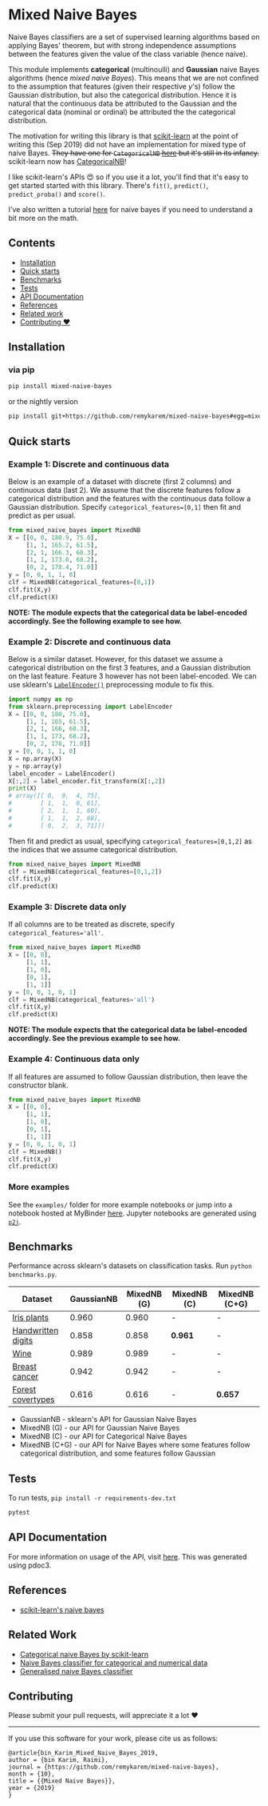 # Mixed Naive Bayes

Naive Bayes classifiers are a set of supervised learning algorithms based on applying Bayes' theorem, but with strong independence assumptions between the features given the value of the class variable (hence naive).

This module implements **categorical** (multinoulli) and **Gaussian** naive Bayes algorithms (hence *mixed naive Bayes*). This means that we are not confined to the assumption that features (given their respective *y*'s) follow the Gaussian distribution, but also the categorical distribution. Hence it is natural that the continuous data be attributed to the Gaussian and the categorical data (nominal or ordinal) be attributed the the categorical distribution.

The motivation for writing this library is that [scikit-learn](https://scikit-learn.org/) at the point of writing this (Sep 2019) did not have an implementation for mixed type of naive Bayes. <s>They have one for `CategoricalNB` [here](https://github.com/scikit-learn/scikit-learn/blob/86aea9915/sklearn/naive_bayes.py#L1021) but it's still in its infancy.</s> scikit-learn now has [CategoricalNB](https://scikit-learn.org/stable/modules/generated/sklearn.naive_bayes.CategoricalNB.html)!

I like scikit-learn's APIs  😍 so if you use it a lot, you'll find that it's easy to get started started with this library. There's `fit()`, `predict()`, `predict_proba()` and `score()`.

I've also written a tutorial [here](https://remykarem.github.io/blog/naive-bayes) for naive bayes if you need to understand a bit more on the math.

## Contents

- [Installation](#installation)
- [Quick starts](#quick-starts)
- [Benchmarks](#benchmarks)
- [Tests](#tests)
- [API Documentation](#api-documentation)
- [References](#references)
- [Related work](#related-work)
- [Contributing ❤️](#contributing)

## Installation

### via pip

```bash
pip install mixed-naive-bayes
```

or the nightly version

```bash
pip install git+https://github.com/remykarem/mixed-naive-bayes#egg=mixed-naive-bayes
```

## Quick starts

### Example 1: Discrete and continuous data

Below is an example of a dataset with discrete (first 2 columns) and continuous data (last 2). We assume that the discrete features follow a categorical distribution and the features with the continuous data follow a Gaussian distribution. Specify `categorical_features=[0,1]` then fit and predict as per usual.

```python
from mixed_naive_bayes import MixedNB
X = [[0, 0, 180.9, 75.0],
     [1, 1, 165.2, 61.5],
     [2, 1, 166.3, 60.3],
     [1, 1, 173.0, 68.2],
     [0, 2, 178.4, 71.0]]
y = [0, 0, 1, 1, 0]
clf = MixedNB(categorical_features=[0,1])
clf.fit(X,y)
clf.predict(X)
```

**NOTE: The module expects that the categorical data be label-encoded accordingly. See the following example to see how.**

### Example 2: Discrete and continuous data

Below is a similar dataset. However, for this dataset we assume a categorical distribution on the first 3 features, and a Gaussian distribution on the last feature. Feature 3 however has not been label-encoded. We can use sklearn's [`LabelEncoder()`](https://scikit-learn.org/stable/modules/generated/sklearn.preprocessing.LabelEncoder.html) preprocessing module to fix this.

```python
import numpy as np
from sklearn.preprocessing import LabelEncoder
X = [[0, 0, 180, 75.0],
     [1, 1, 165, 61.5],
     [2, 1, 166, 60.3],
     [1, 1, 173, 68.2],
     [0, 2, 178, 71.0]]
y = [0, 0, 1, 1, 0]
X = np.array(X)
y = np.array(y)
label_encoder = LabelEncoder()
X[:,2] = label_encoder.fit_transform(X[:,2])
print(X)
# array([[ 0,  0,  4, 75],
#        [ 1,  1,  0, 61],
#        [ 2,  1,  1, 60],
#        [ 1,  1,  2, 68],
#        [ 0,  2,  3, 71]])
```

Then fit and predict as usual, specifying `categorical_features=[0,1,2]` as the indices that we assume categorical distribution.

```python
from mixed_naive_bayes import MixedNB
clf = MixedNB(categorical_features=[0,1,2])
clf.fit(X,y)
clf.predict(X)
```

### Example 3: Discrete data only

If all columns are to be treated as discrete, specify `categorical_features='all'`.

```python
from mixed_naive_bayes import MixedNB
X = [[0, 0],
     [1, 1],
     [1, 0],
     [0, 1],
     [1, 1]]
y = [0, 0, 1, 0, 1]
clf = MixedNB(categorical_features='all')
clf.fit(X,y)
clf.predict(X)
```

**NOTE: The module expects that the categorical data be label-encoded accordingly. See the previous example to see how.**

### Example 4: Continuous data only

If all features are assumed to follow Gaussian distribution, then leave the constructor blank.

```python
from mixed_naive_bayes import MixedNB
X = [[0, 0],
     [1, 1],
     [1, 0],
     [0, 1],
     [1, 1]]
y = [0, 0, 1, 0, 1]
clf = MixedNB()
clf.fit(X,y)
clf.predict(X)
```

### More examples

See the `examples/` folder for more example notebooks or jump into a notebook hosted at MyBinder [here](https://mybinder.org/v2/gh/remykarem/mixed-naive-bayes/master?filepath=%2Fexamples%2Fdataset_digits.ipynb). Jupyter notebooks are generated using [`p2j`](https://github.com/remykarem/python2jupyter).

## Benchmarks

Performance across sklearn's datasets on classification tasks. Run `python benchmarks.py`.

Dataset | GaussianNB | MixedNB (G) | MixedNB (C) | MixedNB (C+G) |
------- | ---------- | ----------- | ----------- | ------------- |
[Iris plants](https://scikit-learn.org/stable/datasets/toy_dataset.html#iris-plants-dataset)    | 0.960      | 0.960       | -           | - |
[Handwritten digits](https://scikit-learn.org/stable/datasets/toy_dataset.html#optical-recognition-of-handwritten-digits-dataset)  | 0.858      | 0.858       | **0.961**   | - |
[Wine](https://scikit-learn.org/stable/datasets/toy_dataset.html#wine-recognition-dataset)    | 0.989      | 0.989       | -           | - |
[Breast cancer](https://scikit-learn.org/stable/datasets/toy_dataset.html#breast-cancer-wisconsin-diagnostic-dataset)  | 0.942      | 0.942       | -           | - |
[Forest covertypes](https://scikit-learn.org/stable/datasets/real_world.html#forest-covertypes) | 0.616      | 0.616       | -            | **0.657** |

- GaussianNB - sklearn's API for Gaussian Naive Bayes
- MixedNB (G) - our API for Gaussian Naive Bayes
- MixedNB (C) - our API for Categorical Naive Bayes
- MixedNB (C+G) - our API for Naive Bayes where some features follow categorical distribution, and some features follow Gaussian

## Tests

To run tests, `pip install -r requirements-dev.txt`

```bash
pytest
```

## API Documentation

For more information on usage of the API, visit [here](https://mixed-naive-bayes.readthedocs.io). This was generated using pdoc3.

## References

- [scikit-learn's naive bayes](https://scikit-learn.org/stable/modules/classes.html#module-sklearn.naive_bayes)

## Related Work

- [Categorical naive Bayes by scikit-learn](https://scikit-learn.org/dev/modules/generated/sklearn.naive_bayes.CategoricalNB.html)
- [Naive Bayes classifier for categorical and numerical data](https://github.com/wookieJ/naive-bayes)
- [Generalised naive Bayes classifier](https://github.com/ashkonf/HybridNaiveBayes)

## Contributing

Please submit your pull requests, will appreciate it a lot ❤

---

If you use this software for your work, please cite us as follows:

```
@article{bin_Karim_Mixed_Naive_Bayes_2019,
author = {bin Karim, Raimi},
journal = {https://github.com/remykarem/mixed-naive-bayes},
month = {10},
title = {{Mixed Naive Bayes}},
year = {2019}
}
```
